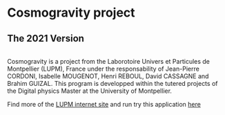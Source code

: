 # Cosmogravity project
## The 2021 Version
######
Cosmogravity is a project from the Laborotoire Univers et Particules de Montpellier (LUPM), France under the responsability of Jean-Pierre CORDONI, Isabelle MOUGENOT, Henri REBOUL, David CASSAGNE and Brahim GUIZAL. This program is developped within the tutered projects of the Digital physics Master at the University of Montpellier.

Find more of the [LUPM internet site](https://www.lupm.in2p3.fr/en/teaching/cosmogravity/) and run try this application [here](https://www.lupm.in2p3.fr/cosmogravity/)